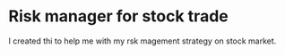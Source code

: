 # Risk manager for stock trade
I created thi to help me with my rsk magement strategy on stock market.
